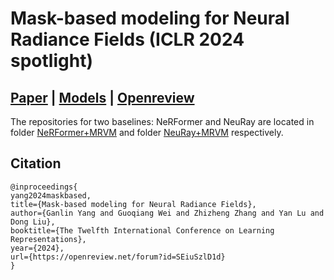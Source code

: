 # Mask-based modeling for Neural Radiance Fields (ICLR 2024 spotlight)

## [Paper](https://arxiv.org/abs/2304.04962) | [Models](https://drive.google.com/drive/folders/16vpZwuKuK3NkHwir3zM_lyMdxbFFZ70z?usp=sharing) | [Openreview](https://openreview.net/forum?id=SEiuSzlD1d)

The repositories for two baselines: NeRFormer and NeuRay are located in folder [NeRFormer+MRVM](./NeRFormer+MRVM/) and folder [NeuRay+MRVM](./NeuRay+MRVM/) respectively.

## Citation
```
@inproceedings{
yang2024maskbased,
title={Mask-based modeling for Neural Radiance Fields},
author={Ganlin Yang and Guoqiang Wei and Zhizheng Zhang and Yan Lu and Dong Liu},
booktitle={The Twelfth International Conference on Learning Representations},
year={2024},
url={https://openreview.net/forum?id=SEiuSzlD1d}
}
```
